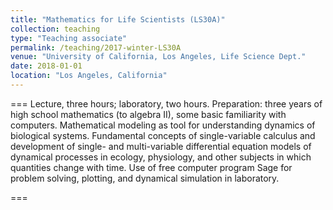 ```yaml
---
title: "Mathematics for Life Scientists (LS30A)"
collection: teaching
type: "Teaching associate"
permalink: /teaching/2017-winter-LS30A
venue: "University of California, Los Angeles, Life Science Dept."
date: 2018-01-01
location: "Los Angeles, California"
---
```


===
Lecture, three hours; laboratory, two hours. Preparation: three years of high school mathematics (to algebra II), some basic familiarity with computers. Mathematical modeling as tool for understanding dynamics of biological systems. Fundamental concepts of single-variable calculus and development of single- and multi-variable differential equation models of dynamical processes in ecology, physiology, and other subjects in which quantities change with time. Use of free computer program Sage for problem solving, plotting, and dynamical simulation in laboratory.

===